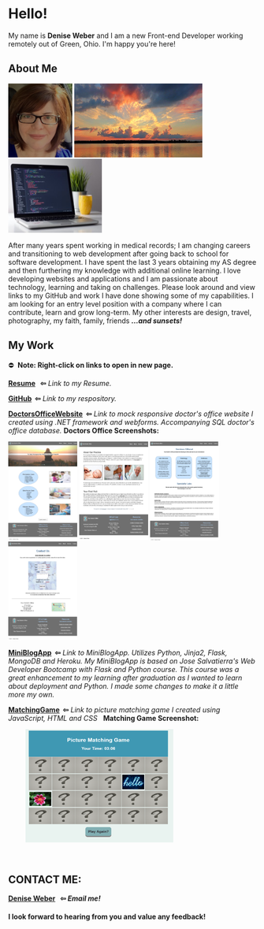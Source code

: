 # Hello! 

My name is **Denise Weber** and I am a new Front-end Developer working remotely out of Green, Ohio. I'm happy you're here! 

## About Me
<p float="center">
<img src="/images/me.png" width="130" height="150"> 
<img src="images/sunset.png" width="260" height="150" >
<img src="images/laptop.jpg" width="190" height="150">
</p>

After many years spent working in medical records; I am changing careers and transitioning to web development after going back to school for software development. I have spent the last 3 years obtaining my AS degree and then furthering my knowledge with additional online learning. I love developing websites and applications and I am passionate about technology, learning and taking on challenges. Please look around and view links to my GitHub and work I have done showing some of my capabilities. I am looking for an entry level position with a company where I can contribute, learn and grow long-term.  My other interests are design, travel, photography, my faith, family, friends **_...and sunsets!_**
<br>
## My Work
⛔️&nbsp; **Note:  Right-click on links to open in new page.** 
<br>
 
**[Resume](/images/Resume.png) &nbsp; &#x21e6;** _Link to my Resume._

**[GitHub](http://github.com/dweber0001)&nbsp; &#x21e6;** _Link to my respository._

**[DoctorsOfficeWebsite](http://yourdoctorsoffice2021.azurewebsites.net)&nbsp; &#x21e6;** _Link to mock responsive doctor's office website I created using .NET framework and webforms. Accompanying SQL doctor's office database._  **Doctors Office Screenshots:**

<p float="center">
  <img src="/images/home.png" width="140" height="200"> 
  <img src="/images/about.png" width="140" height="200"> 
  <img src="/images/services.png" width="140" height="200"> 
  <img src="/images/contact.png" width="140" height="200"> 
  </p>

**[MiniBlogApp](http://dweber-microblog-app.herokuapp.com)&nbsp; &#x21e6;** _Link to MiniBlogApp. Utilizes Python, Jinja2, Flask, MongoDB and Heroku. My MiniBlogApp is based on Jose Salvatierra's Web Developer Bootcamp with Flask and Python course. This course was a great enhancement to my learning after graduation as I wanted to learn about deployment and Python. I made some changes to make it a little more my own._

**[MatchingGame](https://dweber0001.github.io/matchGame)&nbsp; &#x21e6;** _Link to picture matching game I created using JavaScript, HTML and CSS_ &nbsp; **Matching Game Screenshot:**

<p float="center">
 &nbsp;&nbsp;&nbsp;&nbsp;&nbsp;&nbsp;&nbsp;&nbsp; <img src="/images/PictureMatchingGameJavaScript.PNG" width="300" height="230"> 
 </p>
 <br>

## CONTACT ME:  
**[Denise Weber](mailto:dweber0001@gmail.com?subject=[GitHub]%20Source%20Portfolio) &nbsp; &#x21e6; _Email me!_**  
#### I look forward to hearing from you and value any feedback! 
